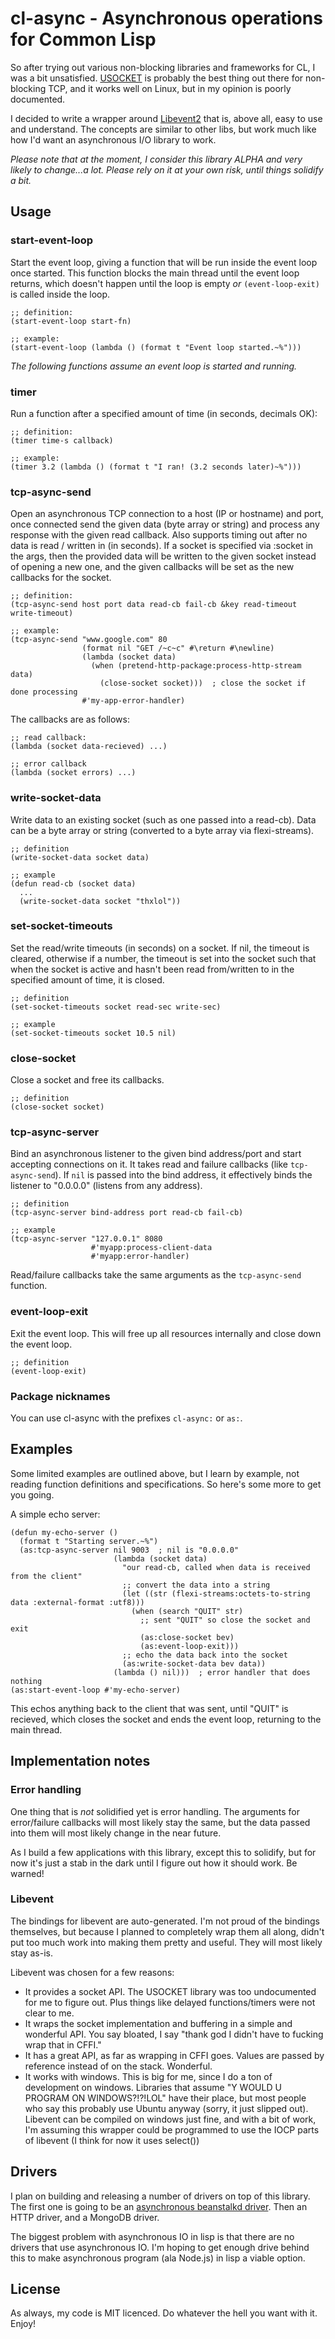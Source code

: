 cl-async - Asynchronous operations for Common Lisp
==================================================
So after trying out various non-blocking libraries and frameworks for CL, I was
a bit unsatisfied. [USOCKET](https://github.com/mcna/usocket) is probably the
best thing out there for non-blocking TCP, and it works well on Linux, but in
my opinion is poorly documented.

I decided to write a wrapper around [Libevent2](http://libevent.org/) that is,
above all, easy to use and understand. The concepts are similar to other libs,
but work much like how I'd want an asynchronous I/O library to work.

*Please note that at the moment, I consider this library ALPHA and very likely
to change...a lot. Please rely on it at your own risk, until things solidify a
bit.*

Usage
-----
### start-event-loop
Start the event loop, giving a function that will be run inside the event loop
once started. This function blocks the main thread until the event loop returns,
which doesn't happen until the loop is empty *or* `(event-loop-exit)` is called
inside the loop.

    ;; definition:
    (start-event-loop start-fn)
    
    ;; example:
    (start-event-loop (lambda () (format t "Event loop started.~%")))

_The following functions assume an event loop is started and running._

### timer
Run a function after a specified amount of time (in seconds, decimals OK):

    ;; definition:
    (timer time-s callback)
    
    ;; example:
    (timer 3.2 (lambda () (format t "I ran! (3.2 seconds later)~%")))

### tcp-async-send
Open an asynchronous TCP connection to a host (IP or hostname) and port, once
connected send the given data (byte array or string) and process any response
with the given read callback. Also supports timing out after no data is read /
written in (in seconds). If a socket is specified via :socket in the args, then
the provided data will be written to the given socket instead of opening a new
one, and the given callbacks will be set as the new callbacks for the socket.

    ;; definition:
    (tcp-async-send host port data read-cb fail-cb &key read-timeout write-timeout)
    
    ;; example:
    (tcp-async-send "www.google.com" 80
                    (format nil "GET /~c~c" #\return #\newline)
                    (lambda (socket data)
                      (when (pretend-http-package:process-http-stream data) 
                        (close-socket socket)))  ; close the socket if done processing
                    #'my-app-error-handler)

The callbacks are as follows:

    ;; read callback:
    (lambda (socket data-recieved) ...)
    
    ;; error callback
    (lambda (socket errors) ...)


### write-socket-data
Write data to an existing socket (such as one passed into a read-cb). Data can
be a byte array or string (converted to a byte array via flexi-streams).

    ;; definition
    (write-socket-data socket data)
    
    ;; example
    (defun read-cb (socket data)
      ...
      (write-socket-data socket "thxlol"))

### set-socket-timeouts
Set the read/write timeouts (in seconds) on a socket. If nil, the timeout is
cleared, otherwise if a number, the timeout is set into the socket such that
when the socket is active and hasn't been read from/written to in the specified
amount of time, it is closed.

    ;; definition
    (set-socket-timeouts socket read-sec write-sec)
    
    ;; example
    (set-socket-timeouts socket 10.5 nil)

### close-socket
Close a socket and free its callbacks.

    ;; definition
    (close-socket socket)

### tcp-async-server
Bind an asynchronous listener to the given bind address/port and start accepting
connections on it. It takes read and failure callbacks (like `tcp-async-send`).
If `nil` is passed into the bind address, it effectively binds the listener to
"0.0.0.0" (listens from any address).

    ;; definition
    (tcp-async-server bind-address port read-cb fail-cb)
    
    ;; example
    (tcp-async-server "127.0.0.1" 8080
                      #'myapp:process-client-data
                      #'myapp:error-handler)

Read/failure callbacks take the same arguments as the `tcp-async-send` function.

### event-loop-exit
Exit the event loop. This will free up all resources internally and close down
the event loop.

    ;; definition
    (event-loop-exit)

### Package nicknames
You can use cl-async with the prefixes `cl-async:` or `as:`.

Examples
--------
Some limited examples are outlined above, but I learn by example, not reading
function definitions and specifications. So here's some more to get you going.

A simple echo server:

    (defun my-echo-server ()
      (format t "Starting server.~%")
      (as:tcp-async-server nil 9003  ; nil is "0.0.0.0"
                           (lambda (socket data)
                             "our read-cb, called when data is received from the client"
                             ;; convert the data into a string
                             (let ((str (flexi-streams:octets-to-string data :external-format :utf8)))
                               (when (search "QUIT" str)
                                 ;; sent "QUIT" so close the socket and exit
                                 (as:close-socket bev)
                                 (as:event-loop-exit)))
                             ;; echo the data back into the socket
                             (as:write-socket-data bev data))
                           (lambda () nil)))  ; error handler that does nothing
    (as:start-event-loop #'my-echo-server)

This echos anything back to the client that was sent, until "QUIT" is recieved,
which closes the socket and ends the event loop, returning to the main thread.

Implementation notes
--------------------
### Error handling
One thing that is *not* solidified yet is error handling. The arguments for
error/failure callbacks will most likely stay the same, but the data passed into
them will most likely change in the near future.

As I build a few applications with this library, except this to solidify, but
for now it's just a stab in the dark until I figure out how it should work. Be
warned!

### Libevent
The bindings for libevent are auto-generated. I'm not proud of the bindings
themselves, but because I planned to completely wrap them all along, didn't put
too much work into making them pretty and useful. They will most likely stay
as-is.

Libevent was chosen for a few reasons:
 - It provides a socket API. The USOCKET library was too undocumented for me
 to figure out. Plus things like delayed functions/timers were not clear to me.
 - It wraps the socket implementation and buffering in a simple and wonderful
 API. You say bloated, I say "thank god I didn't have to fucking wrap that in
 CFFI."
 - It has a great API, as far as wrapping in CFFI goes. Values are passed by
 reference instead of on the stack. Wonderful.
 - It works with windows. This is big for me, since I do a ton of development
 on windows. Libraries that assume "Y WOULD U PROGRAM ON WINDOWS?!?!LOL" have
 their place, but most people who say this probably use Ubuntu anyway (sorry,
 it just slipped out). Libevent can be compiled on windows just fine, and
 with a bit of work, I'm assuming this wrapper could be programmed to use the
 IOCP parts of libevent (I think for now it uses select())

Drivers
-------
I plan on building and releasing a number of drivers on top of this library. The
first one is going to be an [asynchronous beanstalkd driver](https://github.com/orthecreedence/beanstalk-async).
Then an HTTP driver, and a MongoDB driver.

The biggest problem with asynchronous IO in lisp is that there are no drivers
that use asynchronous IO. I'm hoping to get enough drive behind this to make
asynchronous program (ala Node.js) in lisp a viable option.

License
-------
As always, my code is MIT licenced. Do whatever the hell you want with it.
Enjoy!
